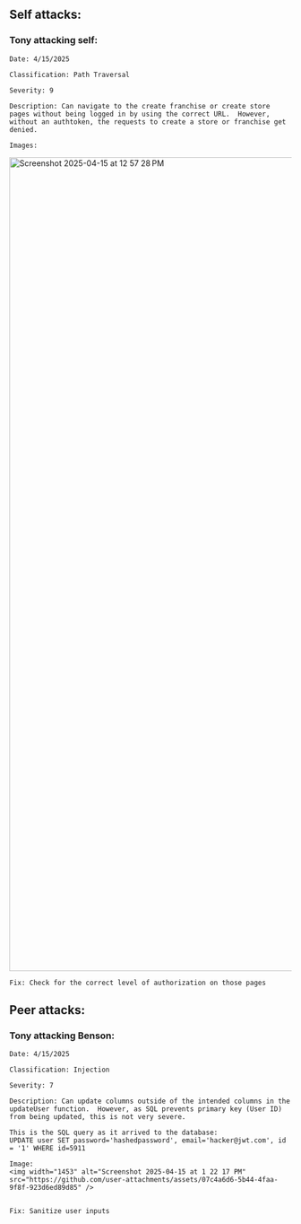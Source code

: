 ## Self attacks:
  ### Tony attacking self:
    Date: 4/15/2025
    
    Classification: Path Traversal
    
    Severity: 9
    
    Description: Can navigate to the create franchise or create store pages without being logged in by using the correct URL.  However, without an authtoken, the requests to create a store or franchise get denied.
    
    Images: 
  <img width="1451" alt="Screenshot 2025-04-15 at 12 57 28 PM" src="https://github.com/user-attachments/assets/9bc52eb8-7b3c-42b8-b75f-85a649282069" />
  
    Fix: Check for the correct level of authorization on those pages
  
## Peer attacks:
  ### Tony attacking Benson:
  
    Date: 4/15/2025
    
    Classification: Injection
    
    Severity: 7
    
    Description: Can update columns outside of the intended columns in the updateUser function.  However, as SQL prevents primary key (User ID) from being updated, this is not very severe.
    
    This is the SQL query as it arrived to the database: 
    UPDATE user SET password='hashedpassword', email='hacker@jwt.com', id = '1' WHERE id=5911
    
    Image: 
    <img width="1453" alt="Screenshot 2025-04-15 at 1 22 17 PM" src="https://github.com/user-attachments/assets/07c4a6d6-5b44-4faa-9f8f-923d6ed89d85" />

    
    Fix: Sanitize user inputs
